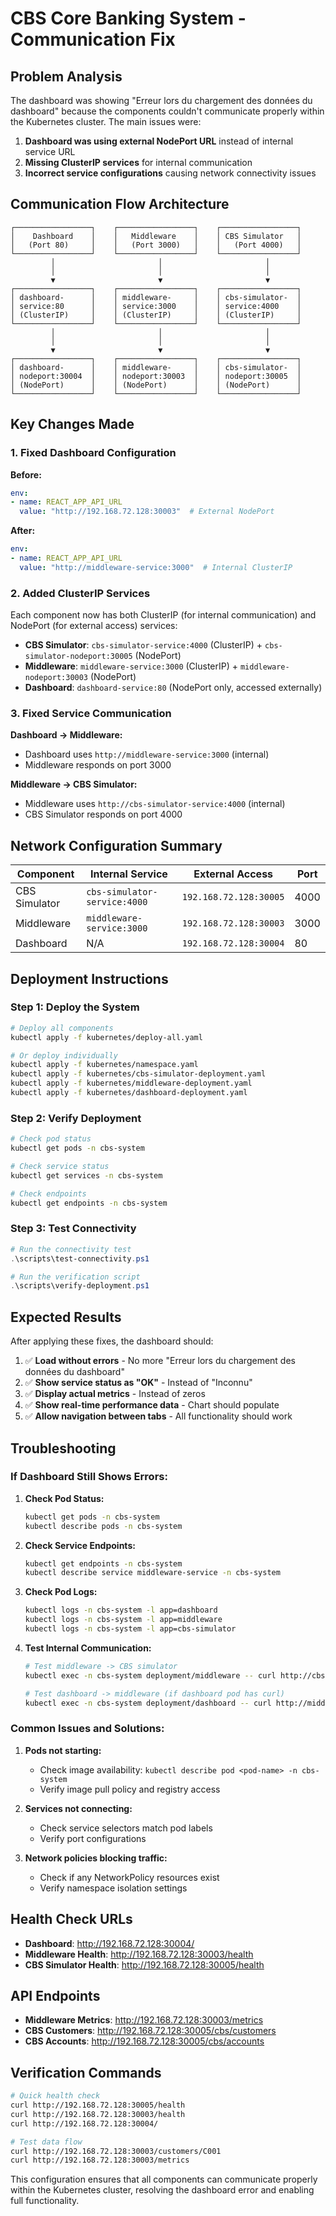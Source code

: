 # CBS Core Banking System - Communication Fix

## Problem Analysis
The dashboard was showing "Erreur lors du chargement des données du dashboard" because the components couldn't communicate properly within the Kubernetes cluster. The main issues were:

1. **Dashboard was using external NodePort URL** instead of internal service URL
2. **Missing ClusterIP services** for internal communication
3. **Incorrect service configurations** causing network connectivity issues

## Communication Flow Architecture

```
┌─────────────────┐    ┌─────────────────┐    ┌─────────────────┐
│    Dashboard    │    │   Middleware    │    │ CBS Simulator   │
│   (Port 80)     │    │   (Port 3000)   │    │   (Port 4000)   │
└─────────────────┘    └─────────────────┘    └─────────────────┘
         │                       │                       │
         │                       │                       │
         ▼                       ▼                       ▼
┌─────────────────┐    ┌─────────────────┐    ┌─────────────────┐
│ dashboard-      │    │ middleware-     │    │ cbs-simulator-  │
│ service:80      │    │ service:3000    │    │ service:4000    │
│ (ClusterIP)     │    │ (ClusterIP)     │    │ (ClusterIP)     │
└─────────────────┘    └─────────────────┘    └─────────────────┘
         │                       │                       │
         │                       │                       │
         ▼                       ▼                       ▼
┌─────────────────┐    ┌─────────────────┐    ┌─────────────────┐
│ dashboard-      │    │ middleware-     │    │ cbs-simulator-  │
│ nodeport:30004  │    │ nodeport:30003  │    │ nodeport:30005  │
│ (NodePort)      │    │ (NodePort)      │    │ (NodePort)      │
└─────────────────┘    └─────────────────┘    └─────────────────┘
```

## Key Changes Made

### 1. Fixed Dashboard Configuration
**Before:**
```yaml
env:
- name: REACT_APP_API_URL
  value: "http://192.168.72.128:30003"  # External NodePort
```

**After:**
```yaml
env:
- name: REACT_APP_API_URL
  value: "http://middleware-service:3000"  # Internal ClusterIP
```

### 2. Added ClusterIP Services
Each component now has both ClusterIP (for internal communication) and NodePort (for external access) services:

- **CBS Simulator**: `cbs-simulator-service:4000` (ClusterIP) + `cbs-simulator-nodeport:30005` (NodePort)
- **Middleware**: `middleware-service:3000` (ClusterIP) + `middleware-nodeport:30003` (NodePort)  
- **Dashboard**: `dashboard-service:80` (NodePort only, accessed externally)

### 3. Fixed Service Communication
**Dashboard → Middleware:**
- Dashboard uses `http://middleware-service:3000` (internal)
- Middleware responds on port 3000

**Middleware → CBS Simulator:**
- Middleware uses `http://cbs-simulator-service:4000` (internal)
- CBS Simulator responds on port 4000

## Network Configuration Summary

| Component | Internal Service | External Access | Port |
|-----------|------------------|-----------------|------|
| CBS Simulator | `cbs-simulator-service:4000` | `192.168.72.128:30005` | 4000 |
| Middleware | `middleware-service:3000` | `192.168.72.128:30003` | 3000 |
| Dashboard | N/A | `192.168.72.128:30004` | 80 |

## Deployment Instructions

### Step 1: Deploy the System
```bash
# Deploy all components
kubectl apply -f kubernetes/deploy-all.yaml

# Or deploy individually
kubectl apply -f kubernetes/namespace.yaml
kubectl apply -f kubernetes/cbs-simulator-deployment.yaml
kubectl apply -f kubernetes/middleware-deployment.yaml
kubectl apply -f kubernetes/dashboard-deployment.yaml
```

### Step 2: Verify Deployment
```bash
# Check pod status
kubectl get pods -n cbs-system

# Check service status
kubectl get services -n cbs-system

# Check endpoints
kubectl get endpoints -n cbs-system
```

### Step 3: Test Connectivity
```powershell
# Run the connectivity test
.\scripts\test-connectivity.ps1

# Run the verification script
.\scripts\verify-deployment.ps1
```

## Expected Results

After applying these fixes, the dashboard should:

1. ✅ **Load without errors** - No more "Erreur lors du chargement des données du dashboard"
2. ✅ **Show service status as "OK"** - Instead of "Inconnu"
3. ✅ **Display actual metrics** - Instead of zeros
4. ✅ **Show real-time performance data** - Chart should populate
5. ✅ **Allow navigation between tabs** - All functionality should work

## Troubleshooting

### If Dashboard Still Shows Errors:

1. **Check Pod Status:**
   ```bash
   kubectl get pods -n cbs-system
   kubectl describe pods -n cbs-system
   ```

2. **Check Service Endpoints:**
   ```bash
   kubectl get endpoints -n cbs-system
   kubectl describe service middleware-service -n cbs-system
   ```

3. **Check Pod Logs:**
   ```bash
   kubectl logs -n cbs-system -l app=dashboard
   kubectl logs -n cbs-system -l app=middleware
   kubectl logs -n cbs-system -l app=cbs-simulator
   ```

4. **Test Internal Communication:**
   ```bash
   # Test middleware -> CBS simulator
   kubectl exec -n cbs-system deployment/middleware -- curl http://cbs-simulator-service:4000/health
   
   # Test dashboard -> middleware (if dashboard pod has curl)
   kubectl exec -n cbs-system deployment/dashboard -- curl http://middleware-service:3000/health
   ```

### Common Issues and Solutions:

1. **Pods not starting:**
   - Check image availability: `kubectl describe pod <pod-name> -n cbs-system`
   - Verify image pull policy and registry access

2. **Services not connecting:**
   - Check service selectors match pod labels
   - Verify port configurations

3. **Network policies blocking traffic:**
   - Check if any NetworkPolicy resources exist
   - Verify namespace isolation settings

## Health Check URLs

- **Dashboard**: http://192.168.72.128:30004/
- **Middleware Health**: http://192.168.72.128:30003/health
- **CBS Simulator Health**: http://192.168.72.128:30005/health

## API Endpoints

- **Middleware Metrics**: http://192.168.72.128:30003/metrics
- **CBS Customers**: http://192.168.72.128:30005/cbs/customers
- **CBS Accounts**: http://192.168.72.128:30005/cbs/accounts

## Verification Commands

```bash
# Quick health check
curl http://192.168.72.128:30005/health
curl http://192.168.72.128:30003/health
curl http://192.168.72.128:30004/

# Test data flow
curl http://192.168.72.128:30003/customers/C001
curl http://192.168.72.128:30003/metrics
```

This configuration ensures that all components can communicate properly within the Kubernetes cluster, resolving the dashboard error and enabling full functionality.
